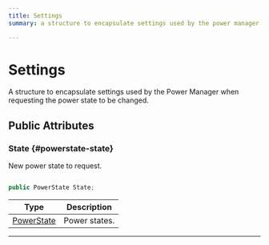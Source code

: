 ```yaml
---
title: Settings
summary: a structure to encapsulate settings used by the power manager when requesting the power state to be changed. 

---
```


# Settings




A structure to encapsulate settings used by the Power Manager when requesting the power state to be changed.   





## Public Attributes

### State {#powerstate-state}

New power state to request. 

```csharp

public PowerState State;

```

| Type | Description  | 
|--|--|
| [PowerState](/versioned_docs/version-02-Aug-2023/unity-api/api/UnityEngine.XR.MagicLeap/MLPowerManager/UnityEngine.XR.MagicLeap.MLPowerManager.md#enums-powerstate) | Power states.  |





-----------


